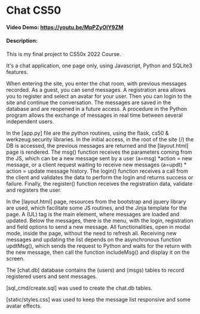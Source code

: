# Chat CS50
#### Video Demo:  <https://youtu.be/MpPZyOIY9ZM>
#### Description:

This is my final project to CS50x 2022 Course.

It's a chat application, one page only, using Javascript, Python and SQLite3 features.

When entering the site, you enter the chat room, with previous messages recorded. As a guest, you can send messages. A registration area allows you to register and select an avatar for your user. Then you can login to the site and continue the conversation. The messages are saved in the database and are reopened in a future access. A procedure in the Python program allows the exchange of messages in real time between several independent users.

In the [app.py] file are the python routines, using the flask, cs50 & werkzeug.security libraries.
In the initial access, in the root of the site (/) the DB is accessed, the previous messages are returned and the [layout.html] page is rendered.
The msg() function receives the parameters coming from the JS, which can be a new message sent by a user (a=msg) *action = new message, or a client request waiting to receive new messages (a=updt) * action = update message history.
The login() function receives a call from the client and validates the data to perform the login and returns success or failure.
Finally, the register() function receives the registration data, validate and registers the user.

In the [layout.html] page, resources from the bootstrap and jquery library are used, which facilitate some JS routines, and the Jinja template for the page. A (UL) tag is the main element, where messages are loaded and updated.
Below the messages, there is the menu, with the login, registration and field options to send a new message.
All functionalities, open in modal mode, inside the page, without the need to refresh all.
Receiving new messages and updating the list depends on the asynchronous function updtMsg(), which sends the request to Python and waits for the return with the new message, then call the function includeMsg() and display it on the screen.

The [chat.db] database contains the (users) and (msgs) tables to record registered users and sent messages.

[sql_cmd/create.sql] was used to create the chat.db tables.

[static/styles.css] was used to keep the message list responsive and some avatar effects.

